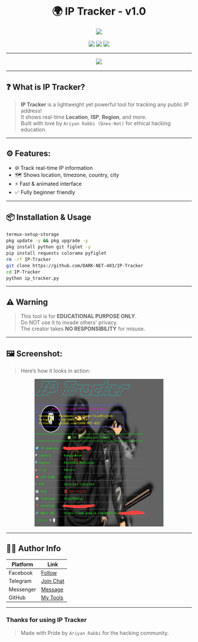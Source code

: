 <h1 align="center">🌍 IP Tracker - v1.0</h1>
<p align="center">
  <img src="https://media.tenor.com/XhF5JjZxAA4AAAAC/anonymous-hacker.gif" width="300"/>
</p>

<p align="center">
  <img src="https://img.shields.io/badge/Made%20With-Python-blue?style=for-the-badge&logo=python" />
  <img src="https://img.shields.io/badge/Platform-Termux-green?style=for-the-badge&logo=android" />
  <img src="https://img.shields.io/badge/Creator-Ariyan%20Rabbi-black?style=for-the-badge&logo=github" />
</p>

---
<p align="center">
  <img src="https://readme-typing-svg.demolab.com?font=Fira+Code&size=22&pause=1000&color=00FF9F&center=true&vCenter=true&width=435&lines=Track+IP!;Stay+Hacking;+Stay+Secure;+Stay+Ariyan+Rabbi" />
</p>

---

## ❓ What is IP Tracker?

> **IP Tracker** is a lightweight yet powerful tool for tracking any public IP address!  
> It shows real-time **Location**, **ISP**, **Region**, and more.  
> Built with love by `Ariyan Rabbi (Dʌʀĸ-Nɘt)` for ethical hacking education.

---

## ⚙️ Features:

- 🌐 Track real-time IP information  
- 🗺️ Shows location, timezone, country, city  
- ⚡ Fast & animated interface  
- ✅ Fully beginner friendly  

---

## 📦 Installation & Usage

```bash
termux-setup-storage
pkg update -y && pkg upgrade -y
pkg install python git figlet -y
pip install requests colorama pyfiglet
rm -rf IP-Tracker
git clone https://github.com/DARK-NET-403/IP-Tracker
cd IP-Tracker
python ip_tracker.py
```

---

## ⚠️ Warning

> This tool is for **EDUCATIONAL PURPOSE ONLY**.  
> Do NOT use it to invade others' privacy.  
> The creator takes **NO RESPONSIBILITY** for misuse.

---

## 🖼️ Screenshot:

> Here’s how it looks in action:

<p align="center">
  <img src="https://github.com/DARK-NET-403/IP-Tracker/blob/main/IMG_20250513_120443.jpg" width="350" />
</p>

---

## 🧑‍💻 Author Info

| Platform   | Link |
|------------|------|
| Facebook   | [Follow](https://www.facebook.com/share/1FiCkCecyD/) |
| Telegram   | [Join Chat](https://t.me/DARK_NET_403) |
| Messenger  | [Message](https://m.me/DARK.NET.403) |
| GitHub     | [My Tools](https://github.com/DARK-NET-403) |
---

### Thanks for using **IP Tracker**  
> Made with Pride by `Ariyan Rabbi` for the hacking community.
